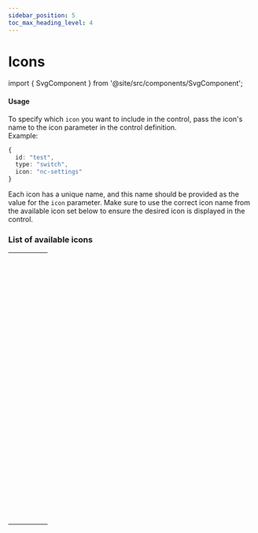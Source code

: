 ```yaml
---
sidebar_position: 5
toc_max_heading_level: 4
---
```


# Icons

import { SvgComponent } from '@site/src/components/SvgComponent';

#### Usage

To specify which `icon` you want to include in the control, pass the icon's name to the icon parameter in the control definition.<br/>
Example:

```ts
{
  id: "test",
  type: "switch",
  icon: "nc-settings"
}
```

Each icon has a unique name, and this name should be provided as the value for the `icon` parameter. Make sure to use the correct icon name from the available icon set below to ensure the desired icon is displayed in the control.

### List of available icons

<table>
    <tr>
        <td>
            <SvgComponent icon="nc-play" />
        </td>
        <td>
            <SvgComponent icon="nc-bold" />
        </td>
        <td>
            <SvgComponent icon="nc-h1" />
        </td>
        <td>
            <SvgComponent icon="nc-h2" />
        </td>
        <td>
            <SvgComponent icon="nc-h3" />
        </td>
    </tr>
    <tr>
        <td>
            <SvgComponent icon="nc-h4" />
        </td>
        <td>
            <SvgComponent icon="nc-italic" />
        </td>
        <td>
            <SvgComponent icon="nc-list-bullet" />
        </td>
        <td>
            <SvgComponent icon="nc-list-default" />
        </td>
        <td>
            <SvgComponent icon="nc-list-numbers" />
        </td>
    </tr>
    <tr>
        <td>
            <SvgComponent icon="nc-p" />
        </td>
        <td>
            <SvgComponent icon="nc-text-align-justify" />
        </td>
        <td>
            <SvgComponent icon="nc-add" />
        </td>
        <td>
            <SvgComponent icon="nc-align-bottom" />
        </td>
        <td>
            <SvgComponent icon="nc-align-middle" />
        </td>
    </tr>
    <tr>
        <td>
            <SvgComponent icon="nc-align-top" />
        </td>
        <td>
            <SvgComponent icon="nc-duplicate" />
        </td>
        <td>
            <SvgComponent icon="nc-pin" />
        </td>
        <td>
            <SvgComponent icon="nc-dashed" />
        </td>
        <td>
            <SvgComponent icon="nc-dotted" />
        </td>
    </tr>
    <tr>
        <td>
            <SvgComponent icon="nc-solid" />
        </td>
        <td>
            <SvgComponent icon="nc-iframe" />
        </td>
        <td>
            <SvgComponent icon="nc-align-left" />
        </td>
        <td>
            <SvgComponent icon="nc-align-right" />
        </td>
        <td>
            <SvgComponent icon="nc-arrow-right" />
        </td>
    </tr>
    <tr>
        <td>
            <SvgComponent icon="nc-brush" />
        </td>
        <td>
            <SvgComponent icon="nc-circle" />
        </td>
        <td>
            <SvgComponent icon="nc-corners-round" />
        </td>
        <td>
            <SvgComponent icon="nc-corners-square" />
        </td>
        <td>
            <SvgComponent icon="nc-cube" />
        </td>
    </tr>
    <tr>
        <td>
            <SvgComponent icon="nc-font" />
        </td>
        <td>
            <SvgComponent icon="nc-link" />
        </td>
        <td>
            <SvgComponent icon="nc-more" />
        </td>
        <td>
            <SvgComponent icon="nc-outline" />
        </td>
        <td>
            <SvgComponent icon="nc-pen" />
        </td>
    </tr>
    <tr>
        <td>
            <SvgComponent icon="nc-plus" />
        </td>
        <td>
            <SvgComponent icon="nc-search" />
        </td>
        <td>
            <SvgComponent icon="nc-star" />
        </td>
        <td>
            <SvgComponent icon="nc-text-align-center" />
        </td>
        <td>
            <SvgComponent icon="nc-text-align-left" />
        </td>
    </tr>
    <tr>
        <td>
            <SvgComponent icon="nc-text-align-right" />
        </td>
        <td>
            <SvgComponent icon="nc-upload" />
        </td>
        <td>
            <SvgComponent icon="nc-check" />
        </td>
        <td>
            <SvgComponent icon="nc-cog" />
        </td>
        <td>
            <SvgComponent icon="nc-hover" />
        </td>
    </tr>
    <tr>
        <td>
            <SvgComponent icon="nc-image" />
        </td>
        <td>
            <SvgComponent icon="nc-remove" />
        </td>
        <td>
            <SvgComponent icon="nc-settings" />
        </td>
        <td>
            <SvgComponent icon="nc-trash" />
        </td>
        <td>
            <SvgComponent icon="nc-uncheck" />
        </td>
    </tr>
    <tr>
        <td>
            <SvgComponent icon="nc-button-2" />
        </td>
        <td>
            <SvgComponent icon="nc-button" />
        </td>
        <td>
            <SvgComponent icon="nc-desktop" />
        </td>
        <td>
            <SvgComponent icon="nc-divider" />
        </td>
        <td>
            <SvgComponent icon="nc-lock" />
        </td>
    </tr>
    <tr>
        <td>
            <SvgComponent icon="nc-menu" />
        </td>
        <td>
            <SvgComponent icon="nc-phone" />
        </td>
        <td>
            <SvgComponent icon="nc-reorder" />
        </td>
        <td>
            <SvgComponent icon="nc-spacer" />
        </td>
        <td>
            <SvgComponent icon="nc-tablet" />
        </td>
    </tr>
    <tr>
        <td>
            <SvgComponent icon="nc-unlock" />
        </td>
        <td>
            <SvgComponent icon="nc-upgrade" />
        </td>
        <td>
            <SvgComponent icon="nc-close" />
        </td>
        <td>
            <SvgComponent icon="nc-corners-all" />
        </td>
        <td>
            <SvgComponent icon="nc-corners-bottom-right" />
        </td>
    </tr>
    <tr>
        <td>
            <SvgComponent icon="nc-corners-bottom-left" />
        </td>
        <td>
            <SvgComponent icon="nc-corners-individual" />
        </td>
        <td>
            <SvgComponent icon="nc-corners-top-left" />
        </td>
        <td>
            <SvgComponent icon="nc-corners-top-right" />
        </td>
        <td>
            <SvgComponent icon="nc-horizontal" />
        </td>
    </tr>
    <tr>
        <td>
            <SvgComponent icon="nc-redo" />
        </td>
        <td>
            <SvgComponent icon="nc-size" />
        </td>
        <td>
            <SvgComponent icon="nc-styling-all" />
        </td>
        <td>
            <SvgComponent icon="nc-styling-bottom" />
        </td>
        <td>
            <SvgComponent icon="nc-styling-individual" />
        </td>
    </tr>
    <tr>
        <td>
            <SvgComponent icon="nc-styling-left" />
        </td>
        <td>
            <SvgComponent icon="nc-styling-right" />
        </td>
        <td>
            <SvgComponent icon="nc-styling-top" />
        </td>
        <td>
            <SvgComponent icon="nc-styling" />
        </td>
        <td>
            <SvgComponent icon="nc-time" />
        </td>
    </tr>
    <tr>
        <td>
            <SvgComponent icon="nc-undo" />
        </td>
        <td>
            <SvgComponent icon="nc-vertical" />
        </td>
        <td>
            <SvgComponent icon="nc-check-small" />
        </td>
        <td>
            <SvgComponent icon="nc-circle-remove" />
        </td>
        <td>
            <SvgComponent icon="nc-stre-down" />
        </td>
    </tr>
    <tr>
        <td>
            <SvgComponent icon="nc-stre-up" />
        </td>
        <td>
            <SvgComponent icon="nc-alert-circle-que" />
        </td>
        <td>
            <SvgComponent icon="nc-grid-45" />
        </td>
        <td>
            <SvgComponent icon="nc-bars" />
        </td>
        <td>
            <SvgComponent icon="nc-square-remove-09" />
        </td>
    </tr>
    <tr>
        <td>
            <SvgComponent icon="nc-paragraph" />
        </td>
        <td>
            <SvgComponent icon="nc-zoom-e" />
        </td>
        <td>
            <SvgComponent icon="nc-hourglass" />
        </td>
        <td>
            <SvgComponent icon="nc-share-2" />
        </td>
        <td>
            <SvgComponent icon="nc-form" />
        </td>
    </tr>
    <tr>
        <td>
            <SvgComponent icon="nc-circle-remove-2" />
        </td>
        <td>
            <SvgComponent icon="nc-eye-ban-18" />
        </td>
        <td>
            <SvgComponent icon="nc-eye-17" />
        </td>
        <td>
            <SvgComponent icon="nc-drag" />
        </td>
        <td>
            <SvgComponent icon="nc-small" />
        </td>
    </tr>
    <tr>
        <td>
            <SvgComponent icon="nc-medium" />
        </td>
        <td>
            <SvgComponent icon="nc-large" />
        </td>
        <td>
            <SvgComponent icon="nc-16" />
        </td>
        <td>
            <SvgComponent icon="nc-24" />
        </td>
        <td>
            <SvgComponent icon="nc-32" />
        </td>
    </tr>
    <tr>
        <td>
            <SvgComponent icon="nc-48" />
        </td>
        <td>
            <SvgComponent icon="nc-64" />
        </td>
        <td>
            <SvgComponent icon="nc-row" />
        </td>
        <td>
            <SvgComponent icon="nc-column" />
        </td>
        <td>
            <SvgComponent icon="nc-sound-cloud" />
        </td>
    </tr>
    <tr>
        <td>
            <SvgComponent icon="nc-counter" />
        </td>
        <td>
            <SvgComponent icon="nc-shortcode" />
        </td>
        <td>
            <SvgComponent icon="nc-sidebar" />
        </td>
        <td>
            <SvgComponent icon="nc-dark" />
        </td>
        <td>
            <SvgComponent icon="nc-light" />
        </td>
    </tr>
    <tr>
        <td>
            <SvgComponent icon="nc-wp-shortcode" />
        </td>
        <td>
            <SvgComponent icon="nc-sndcloud-style-1" />
        </td>
        <td>
            <SvgComponent icon="nc-sndcloud-style-2" />
        </td>
        <td>
            <SvgComponent icon="nc-circle-outline" />
        </td>
        <td>
            <SvgComponent icon="nc-diamond-outline" />
        </td>
    </tr>
    <tr>
        <td>
            <SvgComponent icon="nc-dot" />
        </td>
        <td>
            <SvgComponent icon="nc-fade" />
        </td>
        <td>
            <SvgComponent icon="nc-line" />
        </td>
        <td>
            <SvgComponent icon="nc-none" />
        </td>
        <td>
            <SvgComponent icon="nc-right-arrow-filled" />
        </td>
    </tr>
    <tr>
        <td>
            <SvgComponent icon="nc-right-arrow-heavy" />
        </td>
        <td>
            <SvgComponent icon="nc-right-arrow-outline" />
        </td>
        <td>
            <SvgComponent icon="nc-right-arrow-tail" />
        </td>
        <td>
            <SvgComponent icon="nc-right-arrow-thin" />
        </td>
        <td>
            <SvgComponent icon="nc-slider-horizontal" />
        </td>
    </tr>
    <tr>
        <td>
            <SvgComponent icon="nc-slider-vertical" />
        </td>
        <td>
            <SvgComponent icon="nc-slider" />
        </td>
        <td>
            <SvgComponent icon="nc-square-outline" />
        </td>
        <td>
            <SvgComponent icon="nc-align-horizontal" />
        </td>
        <td>
            <SvgComponent icon="nc-align-vertical" />
        </td>
    </tr>
    <tr>
        <td>
            <SvgComponent icon="nc-label-inside" />
        </td>
        <td>
            <SvgComponent icon="nc-label-outside" />
        </td>
        <td>
            <SvgComponent icon="nc-info" />
        </td>
        <td>
            <SvgComponent icon="nc-back" />
        </td>
        <td>
            <SvgComponent icon="nc-countdown" />
        </td>
    </tr>
    <tr>
        <td>
            <SvgComponent icon="nc-counter-outline" />
        </td>
        <td>
            <SvgComponent icon="nc-form-left" />
        </td>
        <td>
            <SvgComponent icon="nc-full-cube" />
        </td>
        <td>
            <SvgComponent icon="nc-save-section" />
        </td>
        <td>
            <SvgComponent icon="nc-extensions" />
        </td>
    </tr>
    <tr>
        <td>
            <SvgComponent icon="nc-failure" />
        </td>
        <td>
            <SvgComponent icon="nc-check-color" />
        </td>
        <td>
            <SvgComponent icon="nc-success" />
        </td>
        <td>
            <SvgComponent icon="nc-brizy-logo-outline" />
        </td>
        <td>
            <SvgComponent icon="nc-brizy-logo" />
        </td>
    </tr>
    <tr>
        <td>
            <SvgComponent icon="nc-circle-02" />
        </td>
        <td>
            <SvgComponent icon="nc-tabs" />
        </td>
        <td>
            <SvgComponent icon="nc-update" />
        </td>
        <td>
            <SvgComponent icon="nc-background" />
        </td>
        <td>
            <SvgComponent icon="nc-woo" />
        </td>
    </tr>
    <tr>
        <td>
            <SvgComponent icon="nc-toggle" />
        </td>
        <td>
            <SvgComponent icon="nc-sticky-menu" />
        </td>
        <td>
            <SvgComponent icon="nc-img" />
        </td>
        <td>
            <SvgComponent icon="nc-banner" />
        </td>
        <td>
            <SvgComponent icon="nc-down" />
        </td>
    </tr>
    <tr>
        <td>
            <SvgComponent icon="nc-up" />
        </td>
        <td>
            <SvgComponent icon="nc-woo-2" />
        </td>
        <td>
            <SvgComponent icon="nc-block-switch" />
        </td>
        <td>
            <SvgComponent icon="nc-extensions-2" />
        </td>
        <td>
            <SvgComponent icon="nc-global" />
        </td>
    </tr>
    <tr>
        <td>
            <SvgComponent icon="nc-arrow-left" />
        </td>
        <td>
            <SvgComponent icon="nc-blur" />
        </td>
        <td>
            <SvgComponent icon="nc-dynamic" />
        </td>
        <td>
            <SvgComponent icon="nc-bug" />
        </td>
        <td>
            <SvgComponent icon="nc-page" />
        </td>
    </tr>
    <tr>
        <td>
            <SvgComponent icon="nc-blocks" />
        </td>
        <td>
            <SvgComponent icon="nc-pages" />
        </td>
        <td>
            <SvgComponent icon="nc-popup" />
        </td>
        <td>
            <SvgComponent icon="nc-gallery" />
        </td>
        <td>
            <SvgComponent icon="nc-dynamic-img" />
        </td>
    </tr>
    <tr>
        <td>
            <SvgComponent icon="nc-dynamic-text" />
        </td>
        <td>
            <SvgComponent icon="nc-brightness" />
        </td>
        <td>
            <SvgComponent icon="nc-carousel" />
        </td>
        <td>
            <SvgComponent icon="nc-contrast" />
        </td>
        <td>
            <SvgComponent icon="nc-flip-horizontal" />
        </td>
    </tr>
    <tr>
        <td>
            <SvgComponent icon="nc-flip-vertical" />
        </td>
        <td>
            <SvgComponent icon="nc-hue" />
        </td>
        <td>
            <SvgComponent icon="nc-menu-3" />
        </td>
        <td>
            <SvgComponent icon="nc-reset" />
        </td>
        <td>
            <SvgComponent icon="nc-saturation" />
        </td>
    </tr>
    <tr>
        <td>
            <SvgComponent icon="nc-close-popup" />
        </td>
        <td>
            <SvgComponent icon="nc-width" />
        </td>
        <td>
            <SvgComponent icon="nc-height" />
        </td>
        <td>
            <SvgComponent icon="nc-repeat" />
        </td>
        <td>
            <SvgComponent icon="nc-send-to-back" />
        </td>
    </tr>
    <tr>
        <td>
            <SvgComponent icon="nc-bring-to-top" />
        </td>
        <td>
            <SvgComponent icon="nc-check-light" />
        </td>
        <td>
            <SvgComponent icon="nc-pen" />
        </td>
        <td>
            <SvgComponent icon="nc-media-image" />
        </td>
        <td>
            <SvgComponent icon="nc-media-video" />
        </td>
    </tr>
    <tr>
        <td>
            <SvgComponent icon="nc-media-map" />
        </td>
        <td>
            <SvgComponent icon="nc-email" />
        </td>
        <td>
            <SvgComponent icon="nc-captcha" />
        </td>
        <td>
            <SvgComponent icon="nc-uncheck-alt" />
        </td>
        <td>
            <SvgComponent icon="nc-check-alt" />
        </td>
    </tr>
    <tr>
        <td>
            <SvgComponent icon="nc-shift-key" />
        </td>
        <td>
            <SvgComponent icon="nc-reverse-columns-bottom" />
        </td>
        <td>
            <SvgComponent icon="nc-reverse-columns-left" />
        </td>
        <td>
            <SvgComponent icon="nc-reverse-columns-right" />
        </td>
        <td>
            <SvgComponent icon="nc-reverse-columns-top" />
        </td>
    </tr>
    <tr>
        <td>
            <SvgComponent icon="nc-minus" />
        </td>
        <td>
            <SvgComponent icon="nc-facebook" />
        </td>
        <td>
            <SvgComponent icon="nc-footer" />
        </td>
        <td>
            <SvgComponent icon="nc-dividers-bottom" />
        </td>
        <td>
            <SvgComponent icon="nc-dividers-top" />
        </td>
    </tr>
    <tr>
        <td>
            <SvgComponent icon="nc-plus2" />
        </td>
        <td>
            <SvgComponent icon="nc-arrow" />
        </td>
        <td>
            <SvgComponent icon="nc-shadow" />
        </td>
        <td>
            <SvgComponent icon="nc-combined-shape" />
        </td>
        <td>
            <SvgComponent icon="nc-connection" />
        </td>
    </tr>
    <tr>
        <td>
            <SvgComponent icon="nc-check-circle" />
        </td>
        <td>
            <SvgComponent icon="nc-reverse" />
        </td>
        <td>
            <SvgComponent icon="nc-switch" />
        </td>
        <td>
            <SvgComponent icon="nc-triggers" />
        </td>
        <td>
            <SvgComponent icon="nc-progress-bar" />
        </td>
    </tr>
    <tr>
        <td>
            <SvgComponent icon="nc-preview" />
        </td>
        <td>
            <SvgComponent icon="nc-plus3" />
        </td>
        <td>
            <SvgComponent icon="nc-hrz-align-left" />
        </td>
        <td>
            <SvgComponent icon="nc-hrz-align-center" />
        </td>
        <td>
            <SvgComponent icon="nc-hrz-align-right" />
        </td>
    </tr>
    <tr>
        <td>
            <SvgComponent icon="nc-ver-align-bottom" />
        </td>
        <td>
            <SvgComponent icon="nc-ver-align-middle" />
        </td>
        <td>
            <SvgComponent icon="nc-ver-align-top" />
        </td>
        <td>
            <SvgComponent icon="nc-include" />
        </td>
        <td>
            <SvgComponent icon="nc-position-in" />
        </td>
    </tr>
    <tr>
        <td>
            <SvgComponent icon="nc-position-out" />
        </td>
        <td>
            <SvgComponent icon="nc-align-bottom-left" />
        </td>
        <td>
            <SvgComponent icon="nc-align-bottom-right" />
        </td>
        <td>
            <SvgComponent icon="nc-align-top-left" />
        </td>
        <td>
            <SvgComponent icon="nc-align-top-right" />
        </td>
    </tr>
    <tr>
        <td>
            <SvgComponent icon="nc-check-square-on" />
        </td>
        <td>
            <SvgComponent icon="nc-check-square-off" />
        </td>
        <td>
            <SvgComponent icon="nc-check-circle-on" />
        </td>
        <td>
            <SvgComponent icon="nc-check-circle-off" />
        </td>
        <td>
            <SvgComponent icon="nc-starrating" />
        </td>
    </tr>
    <tr>
        <td>
            <SvgComponent icon="nc-timeline" />
        </td>
        <td>
            <SvgComponent icon="nc-audio" />
        </td>
        <td>
            <SvgComponent icon="nc-warning" />
        </td>
        <td>
            <SvgComponent icon="nc-align-distribute" />
        </td>
        <td>
            <SvgComponent icon="nc-switcher" />
        </td>
    </tr>
    <tr>
        <td>
            <SvgComponent icon="nc-reverse-glyph" />
        </td>
        <td>
            <SvgComponent icon="nc-countdown-style1" />
        </td>
        <td>
            <SvgComponent icon="nc-countdown-style2" />
        </td>
        <td>
            <SvgComponent icon="nc-countdown-style3" />
        </td>
        <td>
            <SvgComponent icon="nc-twitter" />
        </td>
    </tr>
    <tr>
        <td>
            <SvgComponent icon="nc-down-arrow-thin" />
        </td>
        <td>
            <SvgComponent icon="nc-down-arrow-heavy" />
        </td>
        <td>
            <SvgComponent icon="nc-down-arrow-tail" />
        </td>
        <td>
            <SvgComponent icon="nc-down-arrow-outline" />
        </td>
        <td>
            <SvgComponent icon="nc-down-arrow-filled" />
        </td>
    </tr>
    <tr>
        <td>
            <SvgComponent icon="nc-comments" />
        </td>
        <td>
            <SvgComponent icon="nc-playlist" />
        </td>
        <td>
            <SvgComponent icon="nc-tags" />
        </td>
        <td>
            <SvgComponent icon="nc-news" />
        </td>
        <td>
            <SvgComponent icon="nc-active" />
        </td>
    </tr>
    <tr>
        <td>
            <SvgComponent icon="nc-target" />
        </td>
        <td>
            <SvgComponent icon="nc-table-element" />
        </td>
        <td>
            <SvgComponent icon="nc-news" />
        </td>
        <td>
            <SvgComponent icon="nc-switcher-style-1" />
        </td>
        <td>
            <SvgComponent icon="nc-switcher-style-2" />
        </td>
    </tr>
    <tr>
        <td>
            <SvgComponent icon="nc-tabs-style-1" />
        </td>
        <td>
            <SvgComponent icon="nc-tabs-style-2" />
        </td>
        <td>
            <SvgComponent icon="nc-tabs-style-3" />
        </td>
        <td>
            <SvgComponent icon="nc-tabs-style-4" />
        </td>
        <td>
            <SvgComponent icon="nc-horizontal-items" />
        </td>
    </tr>
    <tr>
        <td>
            <SvgComponent icon="nc-vertical-items" />
        </td>
        <td>
            <SvgComponent icon="nc-tags-style-1" />
        </td>
        <td>
            <SvgComponent icon="nc-tags-style-2" />
        </td>
        <td>
            <SvgComponent icon="nc-timeline-style-1" />
        </td>
        <td>
            <SvgComponent icon="nc-timeline-style-2" />
        </td>
    </tr>
    <tr>
        <td>
            <SvgComponent icon="nc-timeline-style-3" />
        </td>
        <td>
            <SvgComponent icon="nc-timeline-style-4" />
        </td>
        <td>
            <SvgComponent icon="nc-timeline-style-5" />
        </td>
        <td>
            <SvgComponent icon="nc-timeline-style-6" />
        </td>
        <td>
            <SvgComponent icon="nc-progress-bar-style-2" />
        </td>
    </tr>
    <tr>
        <td>
            <SvgComponent icon="nc-progress-bar-style-1" />
        </td>
        <td>
            <SvgComponent icon="nc-counter-style-1" />
        </td>
        <td>
            <SvgComponent icon="nc-counter-style-2" />
        </td>
        <td>
            <SvgComponent icon="nc-counter-style-3" />
        </td>
        <td>
            <SvgComponent icon="nc-counter-style-4" />
        </td>
    </tr>
    <tr>
        <td>
            <SvgComponent icon="nc-tabs-style-5" />
        </td>
        <td>
            <SvgComponent icon="nc-tabs-style-6" />
        </td>
        <td>
            <SvgComponent icon="nc-business-hour" />
        </td>
        <td>
            <SvgComponent icon="nc-key" />
        </td>
        <td>
            <SvgComponent icon="nc-lottie" />
        </td>
    </tr>
    <tr>
        <td>
            <SvgComponent icon="nc-help-docs" />
        </td>
        <td>
            <SvgComponent icon="nc-check-circle-white" />
        </td>
        <td>
            <SvgComponent icon="nc-arrow-up" />
        </td>
        <td>
            <SvgComponent icon="nc-publish" />
        </td>
        <td>
            <SvgComponent icon="nc-rating-style-1" />
        </td>
    </tr>
    <tr>
        <td>
            <SvgComponent icon="nc-rating-style-2" />
        </td>
        <td>
            <SvgComponent icon="nc-login" />
        </td>
        <td>
            <SvgComponent icon="nc-wp-post-content" />
        </td>
        <td>
            <SvgComponent icon="nc-wp-post-excerpt" />
        </td>
        <td>
            <SvgComponent icon="nc-wp-post-info" />
        </td>
    </tr>
    <tr>
        <td>
            <SvgComponent icon="nc-wp-post-navigation" />
        </td>
        <td>
            <SvgComponent icon="nc-wp-posts" />
        </td>
        <td>
            <SvgComponent icon="nc-wp-post-title" />
        </td>
        <td>
            <SvgComponent icon="nc-wp-shortcode-element" />
        </td>
        <td>
            <SvgComponent icon="nc-wp-post-sidebar" />
        </td>
    </tr>
    <tr>
        <td>
            <SvgComponent icon="nc-woo-additional" />
        </td>
        <td>
            <SvgComponent icon="nc-woo-content" />
        </td>
        <td>
            <SvgComponent icon="nc-woo-excerpt" />
        </td>
        <td>
            <SvgComponent icon="nc-woo-gallery" />
        </td>
        <td>
            <SvgComponent icon="nc-woo-meta" />
        </td>
    </tr>
    <tr>
        <td>
            <SvgComponent icon="nc-woo-price" />
        </td>
        <td>
            <SvgComponent icon="nc-woo-rating" />
        </td>
        <td>
            <SvgComponent icon="nc-woo-sku" />
        </td>
        <td>
            <SvgComponent icon="nc-woo-stock" />
        </td>
        <td>
            <SvgComponent icon="nc-woo-title" />
        </td>
    </tr>
    <tr>
        <td>
            <SvgComponent icon="nc-woo-add-to-cart" />
        </td>
        <td>
            <SvgComponent icon="nc-woo-cart" />
        </td>
        <td>
            <SvgComponent icon="nc-woo-categories" />
        </td>
        <td>
            <SvgComponent icon="nc-woo-pages" />
        </td>
        <td>
            <SvgComponent icon="nc-woo-products" />
        </td>
    </tr>
    <tr>
        <td>
            <SvgComponent icon="nc-wp-breadcrumbs" />
        </td>
        <td>
            <SvgComponent icon="nc-woo-related-products" />
        </td>
        <td>
            <SvgComponent icon="nc-woo-upsell" />
        </td>
        <td>
            <SvgComponent icon="nc-woo-review" />
        </td>
        <td>
            <SvgComponent icon="nc-link-sidebar" />
        </td>
    </tr>
    <tr>
        <td>
            <SvgComponent icon="nc-cart-items-1" />
        </td>
        <td>
            <SvgComponent icon="nc-cart-items-2" />
        </td>
        <td>
            <SvgComponent icon="nc-attributes-table" />
        </td>
        <td>
            <SvgComponent icon="nc-attributes-dividers" />
        </td>
        <td>
            <SvgComponent icon="nc-woo-gallery-bottom" />
        </td>
    </tr>
    <tr>
        <td>
            <SvgComponent icon="nc-woo-gallery-left" />
        </td>
        <td>
            <SvgComponent icon="nc-woo-gallery-right" />
        </td>
        <td>
            <SvgComponent icon="nc-woo-gallery-top" />
        </td>
        <td>
            <SvgComponent icon="nc-user" />
        </td>
        <td>
            <SvgComponent icon="nc-filters" />
        </td>
    </tr>
    <tr>
        <td>
            <SvgComponent icon="nc-filters-columns" />
        </td>
        <td>
            <SvgComponent icon="nc-filters-full" />
        </td>
        <td>
            <SvgComponent icon="nc-filters-inline" />
        </td>
        <td>
            <SvgComponent icon="nc-filters-left" />
        </td>
        <td>
            <SvgComponent icon="nc-archives" />
        </td>
    </tr>
    <tr>
        <td>
            <SvgComponent icon="nc-tp-capitalize" />
        </td>
        <td>
            <SvgComponent icon="nc-tp-strike" />
        </td>
        <td>
            <SvgComponent icon="nc-tp-underline" />
        </td>
        <td>
            <SvgComponent icon="nc-left-arrow-heavy" />
        </td>
        <td>
            <SvgComponent icon="nc-shape" />
        </td>
    </tr>
    <tr>
        <td>
            <SvgComponent icon="nc-shopify-logo" />
        </td>
        <td>
            <SvgComponent icon="nc-user-email" />
        </td>
        <td>
            <SvgComponent icon="nc-user-details" />
        </td>
        <td>
            <SvgComponent icon="nc-user-roles" />
        </td>
        <td>
            <SvgComponent icon="nc-user-phone-number" />
        </td>
    </tr>
    <tr>
        <td>
            <SvgComponent icon="nc-download-saved-block" />
        </td>
        <td>
            <SvgComponent icon="nc-saved-block-tags" />
        </td>
        <td>
            <SvgComponent icon="nc-mask-shape-circle" />
        </td>
        <td>
            <SvgComponent icon="nc-mask-shape-rhombus" />
        </td>
        <td>
            <SvgComponent icon="nc-mask-shape-star" />
        </td>
    </tr>
    <tr>
        <td>
            <SvgComponent icon="nc-mask-shape-flower" />
        </td>
        <td>
            <SvgComponent icon="nc-mask-shape-triangle" />
        </td>
        <td>
            <SvgComponent icon="nc-mask-shape-blob1" />
        </td>
        <td>
            <SvgComponent icon="nc-mask-shape-blob2" />
        </td>
        <td>
            <SvgComponent icon="nc-mask-shape-blob4" />
        </td>
    </tr>
    <tr>
        <td>
            <SvgComponent icon="nc-mask-shape-brush1" />
        </td>
        <td>
            <SvgComponent icon="nc-mask-shape-brush2" />
        </td>
        <td>
            <SvgComponent icon="nc-mask-shape-brush3" />
        </td>
        <td>
            <SvgComponent icon="nc-mask-shape-brush4" />
        </td>
        <td>
            <SvgComponent icon="nc-mask-shape-poly1" />
        </td>
    </tr>
    <tr>
        <td>
            <SvgComponent icon="nc-mask-shape-poly3" />
        </td>
        <td>
            <SvgComponent icon="nc-mask-shape-poly4" />
        </td>
        <td>
            <SvgComponent icon="nc-collab" />
        </td>
        <td>
            <SvgComponent icon="nc-mouse" />
        </td>
        <td>
            <SvgComponent icon="nc-scroll-vertical" />
        </td>
    </tr>
    <tr>
        <td>
            <SvgComponent icon="nc-scroll-horizontal" />
        </td>
        <td>
            <SvgComponent icon="nc-scroll-transparency" />
        </td>
        <td>
            <SvgComponent icon="nc-scroll-scale" />
        </td>
        <td>
            <SvgComponent icon="nc-bounce" />
        </td>
        <td>
            <SvgComponent icon="nc-flash" />
        </td>
    </tr>
    <tr>
        <td>
            <SvgComponent icon="nc-double" />
        </td>
        <td>
            <SvgComponent icon="nc-groove" />
        </td>
        <td>
            <SvgComponent icon="nc-ridge" />
        </td>
        <td>
            <SvgComponent icon="nc-inset" />
        </td>
        <td>
            <SvgComponent icon="nc-outset" />
        </td>
    </tr>
    <tr>
        <td>
            <SvgComponent icon="nc-cart-inline" />
        </td>
        <td>
            <SvgComponent icon="nc-cart-column" />
        </td>
        <td>
            <SvgComponent icon="nc-space-between" />
        </td>
        <td>
            <SvgComponent icon="nc-line-align-right" />
        </td>
        <td>
            <SvgComponent icon="nc-line-align-center" />
        </td>
    </tr>
    <tr>
        <td>
            <SvgComponent icon="nc-line-align-left" />
        </td>
        <td>
            <SvgComponent icon="nc-line-icon" />
        </td>
        <td>
            <SvgComponent icon="nc-line-text" />
        </td>
        <td>
            <SvgComponent icon="nc-line-solid" />
        </td>
        <td>
            <SvgComponent icon="nc-multi-languages" />
        </td>
    </tr>
    <tr>
        <td>
            <SvgComponent icon="nc-shopping-bag" />
        </td>
        <td>
            <SvgComponent icon="nc-alert" />
        </td>
        <td>
            <SvgComponent icon="nc-calendly" />
        </td>
        <td>
            <SvgComponent icon="nc-diagonal-dash" />
        </td>
        <td>
            <SvgComponent icon="nc-fence" />
        </td>
    </tr>
    <tr>
        <td>
            <SvgComponent icon="nc-fence2" />
        </td>
        <td>
            <SvgComponent icon="nc-hand-dashes" />
        </td>
        <td>
            <SvgComponent icon="nc-hand-dots" />
        </td>
        <td>
            <SvgComponent icon="nc-hand-flows" />
        </td>
        <td>
            <SvgComponent icon="nc-hand-leaves" />
        </td>
    </tr>
    <tr>
        <td>
            <SvgComponent icon="nc-line-dot" />
        </td>
        <td>
            <SvgComponent icon="nc-stars" />
        </td>
        <td>
            <SvgComponent icon="nc-waves" />
        </td>
        <td>
            <SvgComponent icon="eye-dropper" />
        </td>
        <td>
            <SvgComponent icon="nc-hover-buzz" />
        </td>
    </tr>
    <tr>
        <td>
            <SvgComponent icon="nc-hover-wobble" />
        </td>
        <td>
            <SvgComponent icon="nc-hover-move" />
        </td>
        <td>
            <SvgComponent icon="nc-hover-pulse" />
        </td>
        <td>
            <SvgComponent icon="nc-hover-rotate" />
        </td>
        <td>
            <SvgComponent icon="nc-hover-scale" />
        </td>
    </tr>
    <tr>
        <td>
            <SvgComponent icon="nc-hover-skew" />
        </td>
        <td>
            <SvgComponent icon="nc-help" />
        </td>
        <td>
            <SvgComponent icon="nc-mask-shape-hexagon" />
        </td>
        <td>
            <SvgComponent icon="nc-leadific" />
        </td>
        <td>
            <SvgComponent icon="nc-lock2" />
        </td>
    </tr>
    <tr>
        <td>
            <SvgComponent icon="nc-flipbox" />
        </td>
        <td>
            <SvgComponent icon="nc-table-of-contents" />
        </td>
        <td>
            <SvgComponent icon="nc-tp-lowercase" />
        </td>
        <td>
            <SvgComponent icon="nc-mask-shape-circle" />
        </td>
        <td>
            <SvgComponent icon="nc-mask-shape-rhombus" />
        </td>
    </tr>
    <tr>
        <td>
            <SvgComponent icon="nc-mask-shape-star" />
        </td>
        <td>
            <SvgComponent icon="nc-mask-shape-flower" />
        </td>
        <td>
            <SvgComponent icon="nc-mask-shape-square" />
        </td>
        <td>
            <SvgComponent icon="nc-mask-shape-triangle" />
        </td>
        <td>
            <SvgComponent icon="nc-mask-shape-blob1" />
        </td>
    </tr>
    <tr>
        <td>
            <SvgComponent icon="nc-mask-shape-blob2" />
        </td>
        <td>
            <SvgComponent icon="nc-mask-shape-blob3" />
        </td>
        <td>
            <SvgComponent icon="nc-mask-shape-blob4" />
        </td>
        <td>
            <SvgComponent icon="nc-mask-shape-brush1" />
        </td>
        <td>
            <SvgComponent icon="nc-mask-shape-brush2" />
        </td>
    </tr>
    <tr>
        <td>
            <SvgComponent icon="nc-mask-shape-brush3" />
        </td>
        <td>
            <SvgComponent icon="nc-mask-shape-brush4" />
        </td>
        <td>
            <SvgComponent icon="nc-mask-shape-poly1" />
        </td>
        <td>
            <SvgComponent icon="nc-mask-shape-poly2" />
        </td>
        <td>
            <SvgComponent icon="nc-mask-shape-poly3" />
        </td>
    </tr>
    <tr>
        <td>
            <SvgComponent icon="nc-mask-shape-poly4" />
        </td>
        <td>
            <SvgComponent icon="nc-collab" />
        </td>
        <td>
            <SvgComponent icon="nc-multi-languages" />
        </td>
        <td>
            <SvgComponent icon="nc-radio-style1" />
        </td>
        <td>
            <SvgComponent icon="nc-radio-style2" />
        </td>
    </tr>
    <tr>
        <td>
            <SvgComponent icon="nc-radio-style3" />
        </td>
        <td>
            <SvgComponent icon="nc-flipbox" />
        </td>
        <td>
            <SvgComponent icon="nc-flip" />
        </td>
        <td>
            <SvgComponent icon="nc-offset" />
        </td>
        <td>
            <SvgComponent icon="nc-scale" />
        </td>
    </tr>
    <tr>
        <td>
            <SvgComponent icon="nc-skew" />
        </td>
        <td>
            <SvgComponent icon="nc-transform-align-bottom" />
        </td>
        <td>
            <SvgComponent icon="nc-transform-align-center" />
        </td>
        <td>
            <SvgComponent icon="nc-transform-align-left" />
        </td>
        <td>
            <SvgComponent icon="nc-transform-align-middle" />
        </td>
    </tr>
    <tr>
        <td>
            <SvgComponent icon="nc-transform-align-right" />
        </td>
        <td>
            <SvgComponent icon="nc-transform-align-top" />
        </td>
        <td>
            <SvgComponent icon="nc-tp-subscript" />
        </td>
        <td>
            <SvgComponent icon="nc-tp-superscript" />
        </td>
        <td>
            <SvgComponent icon="nc-sidebar-pin" />
        </td>
    </tr>
    <tr>
        <td>
            <SvgComponent icon="nc-templates-pages" />
        </td>
        <td>
            <SvgComponent icon="nc-hover-fill" />
        </td>
    </tr>
</table>
